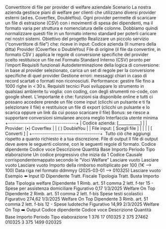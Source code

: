 Convertitore di file per provider di welfare aziendale
Scenario
La nostra azienda gestisce piani di welfare per clienti che utilizzano diversi provider esterni (ad es. Coverflex, DoubleYou). Ogni provider permette di scaricare un file di estrazione (CSV) con i movimenti di spesa dei dipendenti, ma il formato varia per struttura e nomenclatura delle colonne. Dobbiamo quindi normalizzare questi file in un formato interno standard per poterli caricare nei nostri sistemi.
Obiettivo del progetto
Realizzare un piccolo servizio (“convertitore di file”) che:
riceve in input:
Codice azienda (Il numero della ditta)
Provider (Coverflex o DoubleYou)
File di origine (il file da convertire, in formato CSV )
applica le regole di conversione specifiche del provider scelto
restituisce un file nel Formato Standard Interno (CSV) pronto per l’import
Requisiti funzionali
Autodeterminazione della logica di conversione: in base al provider selezionato, carica un set di regole per la conversione specifiche di quel provider
Gestione errori: messaggi chiari in caso di record scartati o formati non riconosciuti.
Performance: gestire file fino a 1000 righe in < 30 s.
Requisiti tecnici
Puoi sviluppare lo strumento in qualsiasi ambiente tu voglia: con coding, con degli strumenti no-code, con google sheet. L’importante è che:
funzioni
sia disponibile online e tutti ci possano accedere
prende un file come input (clicchi un pulsante e ti fa selezionare il file) e restituisce un file di export (clicchi un pulsante e lo scarica oppure un link da cui posso scaricare il file)
Bonus: se riesce a supportare conversioni simulanee ancora meglio
Interfaccia utente minima
+----------------------------------+
| Codice azienda: [___________]    |
| Provider:   (•) Coverflex        |
|             ( ) DoubleYou        |
| File input:  [ Scegli file ]     |
|                                  |
|      [   Converti   ]            |
+----------------------------------+
​
Tutto ciò che aggiungi rispetto a quanto richiesto è a tua discrezione.
File di output
Il file di output deve avere le seguenti colonne, con le seguenti regole di formato.
Codice dipendente
Codice voce
Descrizione
Quantità
Base
Importo
Periodo
Tipo elaborazione
Un codice progressivo che inizia da 1
Codice Causale corrispondentemappato secondo le “Voci Welfare”
Lasciare vuoto
Lasciare vuoto
Lasciare vuoto
Importo della rimborso moltiplicato per 100 (1€ --> 100)
Data riga nel formato ddmmyy (2025-03-01 --> 010325)
Lasciare vuoto
Esempio
⬅️ Input
ID Dipendente
Tratt. Fiscale
Tipologia
Tratt. Busta
Importo
Data
Tipologia welfare
Dipendente 1
Rimb. art. 51 comma 2 lett. f-ter
15 - Spese per assistenza domiciliare
Figurativo
0,17
1/3/2025
Welfare On Top
Dipendente 2
Rimb. art. 51 comma 2 lett. f-bis
Spese testi scolastici
Figurativo
274,62
1/3/2025
Welfare On Top
Dipendente 3
Rimb. art. 51 comma 2 lett. f-bis
12 - Spese ludoteche
Figurativo
14,99
2/3/2025
Welfare On Top
➡️ Output
Codice dipendente
Codice voce
Descrizione
Quantità
Base
Importo
Periodo
Tipo elaborazione
1
376
17
010325
2
375
27462
010325
3
375
1499
020325
